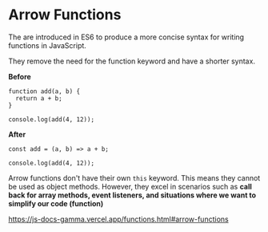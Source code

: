 # Arrow Functions

The are introduced in ES6 to produce a more concise syntax for writing functions in JavaScript.

They remove the need for the function keyword and have a shorter syntax.

__Before__
```
function add(a, b) {
  return a + b;
}
 
console.log(add(4, 12));
```
__After__
```
const add = (a, b) => a + b;
 
console.log(add(4, 12));
```

Arrow functions don't have their own `this` keyword. This means they cannot be used as object methods. However, they excel in scenarios such as __call back for array methods, event listeners, and situations where we want to simplify our code (function)__

https://js-docs-gamma.vercel.app/functions.html#arrow-functions